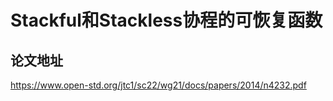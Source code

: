 # Stackful和Stackless协程的可恢复函数



## 论文地址

https://www.open-std.org/jtc1/sc22/wg21/docs/papers/2014/n4232.pdf